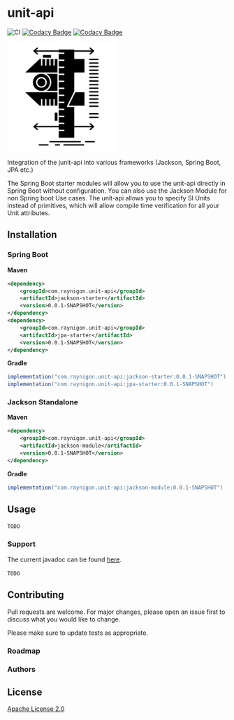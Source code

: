 # unit-api

![CI](https://github.com/raynigon/unit-api/workflows/CI/badge.svg)
[![Codacy Badge](https://api.codacy.com/project/badge/Grade/05af413562694d6ba3b3a923d86da210)](https://app.codacy.com/manual/raynigon/unit-api?utm_source=github.com&utm_medium=referral&utm_content=raynigon/unit-api&utm_campaign=Badge_Grade_Dashboard)
[![Codacy Badge](https://app.codacy.com/project/badge/Coverage/16680694f7a84aab8246e4a7f57b06f3)](https://www.codacy.com/manual/raynigon/unit-api?utm_source=github.com&utm_medium=referral&utm_content=raynigon/unit-api&utm_campaign=Badge_Coverage)

<a href="https://unit-api.raynigon.com/" target="_blank">
    <img src="./docs/logo.png" width="250" height="250">
</a>

Integration of the junit-api into various frameworks (Jackson, Spring Boot, JPA etc.)

The Spring Boot starter modules will allow you to use the unit-api directly in Spring Boot without configuration.
You can also use the Jackson Module for non Spring boot Use cases.
The unit-api allows you to specify SI Units instead of primitives,
which will allow compile time verification for all your Unit attributes.

## Installation

### Spring Boot
<!-- MODULE_LIST: jackson-starter,jpa-starter -->
**Maven**
```xml
<dependency>
    <groupId>com.raynigon.unit-api</groupId>
    <artifactId>jackson-starter</artifactId>
    <version>0.0.1-SNAPSHOT</version>
</dependency>
<dependency>
    <groupId>com.raynigon.unit-api</groupId>
    <artifactId>jpa-starter</artifactId>
    <version>0.0.1-SNAPSHOT</version>
</dependency>
```

**Gradle**
```groovy
implementation("com.raynigon.unit-api:jackson-starter:0.0.1-SNAPSHOT")
implementation("com.raynigon.unit-api:jpa-starter:0.0.1-SNAPSHOT")
```
<!-- END_MODULE_LIST -->

### Jackson Standalone
<!-- MODULE_LIST: jackson-module -->
**Maven**
```xml
<dependency>
    <groupId>com.raynigon.unit-api</groupId>
    <artifactId>jackson-module</artifactId>
    <version>0.0.1-SNAPSHOT</version>
</dependency>
```

**Gradle**
```groovy
implementation("com.raynigon.unit-api:jackson-module:0.0.1-SNAPSHOT")
```
<!-- END_MODULE_LIST -->

## Usage

`TODO`

### Support

The current javadoc can be found [here](https://unit-api.raynigon.com/javadoc/master/).

`TODO`

## Contributing
Pull requests are welcome. For major changes, please open an issue first to discuss what you would like to change.

Please make sure to update tests as appropriate.

### Roadmap

### Authors

## License
[Apache License 2.0](LICENSE)
